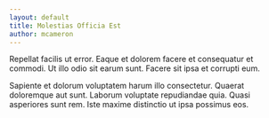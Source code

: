 ```yaml
---
layout: default
title: Molestias Officia Est
author: mcameron
---
```


Repellat facilis ut error. Eaque et dolorem facere et consequatur et commodi. Ut illo odio sit earum sunt. Facere sit ipsa et corrupti eum.

Sapiente et dolorum voluptatem harum illo consectetur. Quaerat doloremque aut sunt. Laborum voluptate repudiandae quia. Quasi asperiores sunt rem. Iste maxime distinctio ut ipsa possimus eos.

